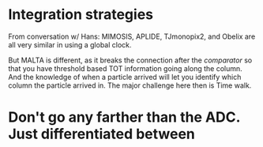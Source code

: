 



# Integration strategies


From conversation w/ Hans:
MIMOSIS, APLIDE, TJmonopix2, and Obelix are all very similar in using a global clock.

But MALTA is different, as it breaks the connection after the *comparator* so that you have threshold based TOT information going along the column. And the knowledge of when a particle arrived will let you identify which column the particle arrived in. The major challenge here then is Time walk.


# Don't go any farther than the ADC. Just differentiated between 